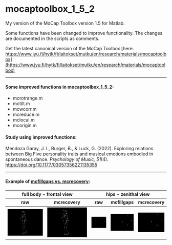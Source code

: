 # mocaptoolbox_1_5_2

My version of the MoCap Toolbox version 1.5 for Matlab. 

Some functions have been changed to improve functionality. The changes are documented in the scripts as comments.

Get the latest canonical version of the MoCap Toolbox [here: https://www.jyu.fi/hytk/fi/laitokset/mutku/en/research/materials/mocaptoolbox](https://www.jyu.fi/hytk/fi/laitokset/mutku/en/research/materials/mocaptoolbox) 

---

#### Some improved functions in mocaptoolbox_1_5_2:

* mcrotrange.m
* mctilt.m
* mcwcorr.m
* mcreduce.m
* mclocal.m
* mcorigin.m
  

#### Study using improved functions: 

Mendoza Garay, J. I., Burger, B., & Luck, G. (2022). Exploring relations between Big Five personality traits and musical emotions embodied in spontaneous dance. <i>Psychology of Music, 51</i>(4). https://doi.org/10.1177/03057356221135355
<!--
https://journals.sagepub.com/doi/full/10.1177/03057356221135355
http://urn.fi/URN:NBN:fi:jyu-202211295415
-->

---

#### Example of <a href="https://github.com/juigmend/matlab-miscellaneous/tree/main/mcrecovery_vs_mcfillgaps">mcfillgaps vs. mcrecovery</a>:


<table width="100%">
  <tr>
    <th width="60%" colspan=2> full body - frontal view</th>
    <th width="40%"colspan=3> hips - zenithal view</th>
  </tr>
  <tr>
    <th> raw </th>
    <th> mcrecovery </th>
    <th> raw </th>
    <th> mcfillgaps </th>
    <th> mcrecovery </th>
  </tr>
  <tr>
    <th><img src="https://github.com/juigmend/matlab-miscellaneous/raw/main/mcrecovery_vs_mcfillgaps/Full_P07_s4_allgaps.gif" ></th>
    <th><img src="https://github.com/juigmend/matlab-miscellaneous/raw/main/mcrecovery_vs_mcfillgaps/Full_P07_s4_gapsfilled.gif" ></th>
    <th><img src="https://github.com/juigmend/matlab-miscellaneous/raw/main/mcrecovery_vs_mcfillgaps/gaps_P07_s4.gif"></th>
    <th><img src="https://github.com/juigmend/matlab-miscellaneous/raw/main/mcrecovery_vs_mcfillgaps/mcfillgaps_P07_s4.gif"></th>
    <th><img src="https://github.com/juigmend/matlab-miscellaneous/raw/main/mcrecovery_vs_mcfillgaps/mcrecovery_P07_s4.gif"></th>
  </tr>
 </table>

